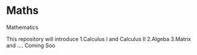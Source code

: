 # Maths
Mathematics

This repository will introduce 
1.Calculus I and Calculus II 
2.Algeba 
3.Matrix
and ....
Coming Soo
